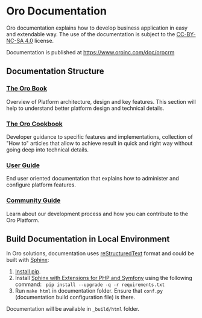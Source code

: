 # Oro Documentation

Oro documentation explains how to develop business application in easy and extendable way.
The use of the documentation is subject to the [CC-BY-NC-SA 4.0](./LICENSE) license.

Documentation is published at https://www.oroinc.com/doc/orocrm

## Documentation Structure

### [The Oro Book](https://www.oroinc.com/doc/orocrm/current/book)

Overview of Platform architecture, design and key features.
This section will help to understand better platform design and technical details.

### [The Oro Cookbook](https://www.oroinc.com/doc/orocrm/current/cookbook)

Developer guidance to specific features and implementations, collection of "How to" articles that allow
to achieve result in quick and right way without going deep into technical details.

### [User Guide](https://www.oroinc.com/doc/orocrm/current/user-guide)

End user oriented documentation that explains how to administer and configure platform features.

### [Community Guide](https://www.oroinc.com/doc/orocrm/current/community)

Learn about our development process and how you can contribute to the Oro Platform.

## Build Documentation in Local Environment

In Oro solutions, documentation uses [reStructuredText](http://docutils.sourceforge.net/rst.html) format and
could be built with [Sphinx](http://sphinx-doc.org/):

1. [Install pip](https://pip.pypa.io/en/stable/installing/).
2. Install [Sphinx with Extensions for PHP and Symfony](https://github.com/fabpot/sphinx-php) using the following command:
   `pip install --upgrade -q -r requirements.txt`
3. Run `make html` in documentation folder. Ensure that `conf.py` (documentation build configuration file) is there.

Documentation will be available in `_build/html` folder.
